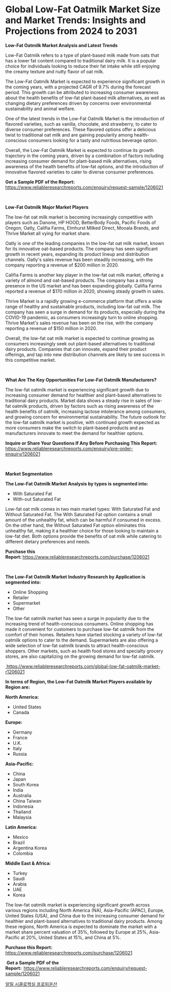 <p><h1>Global Low-Fat Oatmilk Market Size and Market Trends: Insights and Projections from 2024 to 2031</h1></p><p><strong>Low-Fat Oatmilk Market Analysis and Latest Trends</strong></p>
<p><p>Low-Fat Oatmilk refers to a type of plant-based milk made from oats that has a lower fat content compared to traditional dairy milk. It is a popular choice for individuals looking to reduce their fat intake while still enjoying the creamy texture and nutty flavor of oat milk.</p><p>The Low-Fat Oatmilk Market is expected to experience significant growth in the coming years, with a projected CAGR of 9.7% during the forecast period. This growth can be attributed to increasing consumer awareness about the health benefits of low-fat plant-based milk alternatives, as well as changing dietary preferences driven by concerns over environmental sustainability and animal welfare.</p><p>One of the latest trends in the Low-Fat Oatmilk Market is the introduction of flavored varieties, such as vanilla, chocolate, and strawberry, to cater to diverse consumer preferences. These flavored options offer a delicious twist to traditional oat milk and are gaining popularity among health-conscious consumers looking for a tasty and nutritious beverage option.</p><p>Overall, the Low-Fat Oatmilk Market is expected to continue its growth trajectory in the coming years, driven by a combination of factors including increasing consumer demand for plant-based milk alternatives, rising awareness of the health benefits of low-fat options, and the introduction of innovative flavored varieties to cater to diverse consumer preferences.</p></p>
<p><strong>Get a Sample PDF of the Report:&nbsp;</strong> <a href="https://www.reliableresearchreports.com/enquiry/request-sample/1206021">https://www.reliableresearchreports.com/enquiry/request-sample/1206021</a></p>
<p>&nbsp;</p>
<p><strong>Low-Fat Oatmilk Major Market Players</strong></p>
<p><p>The low-fat oat milk market is becoming increasingly competitive with players such as Danone, HP HOOD, BetterBody Foods, Pacific Foods of Oregon, Oatly, Califia Farms, Elmhurst Milked Direct, Mooala Brands, and Thrive Market all vying for market share.</p><p>Oatly is one of the leading companies in the low-fat oat milk market, known for its innovative oat-based products. The company has seen significant growth in recent years, expanding its product lineup and distribution channels. Oatly's sales revenue has been steadily increasing, with the company reporting a revenue of $200 million in 2020.</p><p>Califia Farms is another key player in the low-fat oat milk market, offering a variety of almond and oat-based products. The company has a strong presence in the US market and has been expanding globally. Califia Farms reported a revenue of $170 million in 2020, showing steady growth in sales.</p><p>Thrive Market is a rapidly growing e-commerce platform that offers a wide range of healthy and sustainable products, including low-fat oat milk. The company has seen a surge in demand for its products, especially during the COVID-19 pandemic, as consumers increasingly turn to online shopping. Thrive Market's sales revenue has been on the rise, with the company reporting a revenue of $150 million in 2020.</p><p>Overall, the low-fat oat milk market is expected to continue growing as consumers increasingly seek out plant-based alternatives to traditional dairy products. Companies that can innovate, expand their product offerings, and tap into new distribution channels are likely to see success in this competitive market.</p></p>
<p>&nbsp;</p>
<p><strong>What Are The Key Opportunities For Low-Fat Oatmilk Manufacturers?</strong></p>
<p><p>The low-fat oatmilk market is experiencing significant growth due to increasing consumer demand for healthier and plant-based alternatives to traditional dairy products. Market data shows a steady rise in sales of low-fat oatmilk products, driven by factors such as rising awareness of the health benefits of oatmilk, increasing lactose intolerance among consumers, and growing concern for environmental sustainability. The future outlook for the low-fat oatmilk market is positive, with continued growth expected as more consumers make the switch to plant-based products and as manufacturers innovate to meet the demand for healthier options.</p></p>
<p><strong>Inquire or Share Your Questions If Any Before Purchasing This Report:</strong> <a href="https://www.reliableresearchreports.com/enquiry/pre-order-enquiry/1206021">https://www.reliableresearchreports.com/enquiry/pre-order-enquiry/1206021</a></p>
<p>&nbsp;</p>
<p><strong>Market Segmentation</strong></p>
<p><strong>The Low-Fat Oatmilk Market Analysis by types is segmented into:</strong></p>
<p><ul><li>With Saturated Fat</li><li>With-out Saturated Fat</li></ul></p>
<p><p>Low-fat oat milk comes in two main market types: With Saturated Fat and Without Saturated Fat. The With Saturated Fat option contains a small amount of the unhealthy fat, which can be harmful if consumed in excess. On the other hand, the Without Saturated Fat option eliminates this unhealthy fat, making it a healthier choice for those looking to maintain a low-fat diet. Both options provide the benefits of oat milk while catering to different dietary preferences and needs.</p></p>
<p><strong>Purchase this Report:&nbsp;</strong><a href="https://www.reliableresearchreports.com/purchase/1206021">https://www.reliableresearchreports.com/purchase/1206021</a></p>
<p>&nbsp;</p>
<p><strong>The Low-Fat Oatmilk Market Industry Research by Application is segmented into:</strong></p>
<p><ul><li>Online Shopping</li><li>Retailer</li><li>Supermarket</li><li>Other</li></ul></p>
<p><p>The low-fat oatmilk market has seen a surge in popularity due to the increasing trend of health-conscious consumers. Online shopping has made it convenient for customers to purchase low-fat oatmilk from the comfort of their homes. Retailers have started stocking a variety of low-fat oatmilk options to cater to the demand. Supermarkets are also offering a wide selection of low-fat oatmilk brands to attract health-conscious shoppers. Other markets, such as health food stores and specialty grocery stores, are also capitalizing on the growing demand for low-fat oatmilk.</p></p>
<p><a href="https://www.reliableresearchreports.com/global-low-fat-oatmilk-market-r1206021">&nbsp;https://www.reliableresearchreports.com/global-low-fat-oatmilk-market-r1206021</a></p>
<p><strong>In terms of Region, the Low-Fat Oatmilk Market Players available by Region are:</strong></p>
<p>
    <p> <strong> North America: </strong>
        <ul>
            <li>United States</li>
            <li>Canada</li>
        </ul>
        </p> 
    <p> <strong> Europe: </strong>
        <ul>
            <li>Germany</li>
            <li>France</li>
            <li>U.K.</li>
            <li>Italy</li>
            <li>Russia</li>
        </ul>
        </p> 
    <p> <strong> Asia-Pacific: </strong>
        <ul>
            <li>China</li>
            <li>Japan</li>
            <li>South Korea</li>
            <li>India</li>
            <li>Australia</li>
            <li>China Taiwan</li>
            <li>Indonesia</li>
            <li>Thailand</li>
            <li>Malaysia</li>
        </ul>
        </p> 
    <p> <strong> Latin America: </strong>
        <ul>
            <li>Mexico</li>
            <li>Brazil</li>
            <li>Argentina Korea</li>
            <li>Colombia</li>
        </ul>
        </p> 
    <p> <strong> Middle East & Africa: </strong>
        <ul>
            <li>Turkey</li>
            <li>Saudi</li>
            <li>Arabia</li>
            <li>UAE</li>
            <li>Korea</li>
        </ul>
    </p>
    </p>
<p><p>The low-fat oatmilk market is experiencing significant growth across various regions including North America (NA), Asia-Pacific (APAC), Europe, United States (USA), and China due to the increasing consumer demand for healthier and plant-based alternatives to traditional dairy products. Among these regions, North America is expected to dominate the market with a market share percent valuation of 35%, followed by Europe at 25%, Asia-Pacific at 20%, United States at 15%, and China at 5%.</p></p>
<p><strong>Purchase this Report: </strong><a href="https://www.reliableresearchreports.com/purchase/1206021">https://www.reliableresearchreports.com/purchase/1206021</a></p>
<p>&nbsp;<strong>Get a Sample PDF of the Report:&nbsp;&nbsp;</strong><a href="https://www.reliableresearchreports.com/enquiry/request-sample/1206021">https://www.reliableresearchreports.com/enquiry/request-sample/1206021</a></p>
<p><strong></strong></p>
<p><p><a href="https://medium.com/@anvil67678789/%EC%95%8C%EB%A6%B4-%EC%82%AC%EC%9D%B4%ED%81%B4%EB%A1%9C%ED%97%A5%EC%8B%A4-%ED%94%84%EB%A1%9C%ED%94%BC%EC%98%A4%EB%84%A4%EC%9D%B4%ED%8A%B8-%EC%8B%9C%EC%9E%A5-%EB%B6%84%EC%84%9D-%EB%B0%8F-2024%EB%85%84%EB%B6%80%ED%84%B0-2031%EB%85%84%EA%B9%8C%EC%A7%80-%EC%98%88%EC%83%81%EB%90%9C-%EA%B7%9C%EB%AA%A8%EB%A5%BC-%EC%A1%B0%EC%82%AC%ED%96%88%EC%8A%B5%EB%8B%88%EB%8B%A4-a057f91a08db">알릴 시클로헥실 프로피온산</a></p></p>